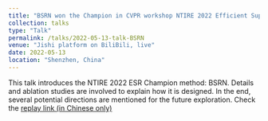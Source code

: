 ```yaml
---
title: "BSRN won the Champion in CVPR workshop NTIRE 2022 Efficient Super-Resolution Challenge"
collection: talks
type: "Talk"
permalink: /talks/2022-05-13-talk-BSRN
venue: "Jishi platform on BiliBili, live"
date: 2022-05-13
location: "Shenzhen, China"
---
```


This talk introduces the NTIRE 2022 ESR Champion method: BSRN. Details and ablation studies
are involved to explain how it is designed. In the end, several potential directions are
mentioned for the future exploration. Check the
[replay link (in Chinese only)](https://www.bilibili.com/video/BV19u411z7vG?spm_id_from=333.337.search-card.all.click&vd_source=03e4912dcf457be0d3372349831c9885)

